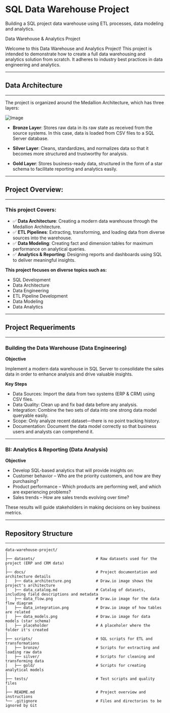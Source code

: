 # SQL Data Warehouse Project
Building a SQL project data warehouse using ETL processes, data modeling and analytics.

Data Warehouse & Analytics Project

Welcome to this Data Warehouse and Analytics Project! This project is intended to demonstrate how to create a full data warehousing and analytics solution from scratch. It adheres to industry best practices in data engineering and analytics.

---


## Data Architecture

---
The project is organized around the Medallion Architecture, which has three layers:

![Image](https://github.com/user-attachments/assets/eddc25b1-cf83-4175-bc7b-7864c9505f63)



- **Bronze Layer**: Stores raw data in its raw state as received from the source systems. In this case, data is loaded from CSV files to a SQL Server database.

- **Silver Layer**: Cleans, standardizes, and normalizes data so that it becomes more structured and trustworthy for analysis.

- **Gold Layer**: Stores business-ready data, structured in the form of a star schema to facilitate reporting and analytics easily.


---

## Project Overview:

---
### This project Covers:

* ✅ **Data Architecture**: Creating a modern data warehouse through the Medallion Architecture.
* ✅ **ETL Pipelines**: Extracting, transforming, and loading data from diverse sources into the warehouse.
* ✅ **Data Modeling**: Creating fact and dimension tables for maximum performance on analytical queries.
* ✅ **Analytics & Reporting**: Designing reports and dashboards using SQL to deliver meaningful insights.


**This project focuses on diverse topics such as:**

* SQL Development
* Data Architecture
* Data Engineering
* ETL Pipeline Development
* Data Modeling
* Data Analytics

---

## Project Requeriments

---

### Building the Data Warehouse (Data Engineering)

**Objective**

Implement a modern data warehouse in SQL Server to consolidate the sales data in order to enhance analysis and drive valuable insights.

**Key Steps**

* Data Sources: Import the data from two systems (ERP & CRM) using CSV files.
* Data Quality: Clean up and fix bad data before any analysis.
* Integration: Combine the two sets of data into one strong data model queryable easily.
* Scope: Only analyze recent dataset—there is no point tracking history.
* Documentation: Document the data model correctly so that business users and analysts can comprehend it.


---

### BI: Analytics & Reporting (Data Analysis)

**Objective**

* Develop SQL-based analytics that will provide insights on:
* Customer behavior – Who are the priority customers, and how are they purchasing?
* Product performance – Which products are performing well, and which are experiencing problems?
* Sales trends – How are sales trends evolving over time?

These results will guide stakeholders in making decisions on key business metrics.

---
## Repository Structure

---


```plaintext
data-warehouse-project/
│
├── datasets/                           # Raw datasets used for the project (ERP and CRM data)
│
├── docs/                               # Project documentation and architecture details
│   ├── data_architecture.png           # Draw.io image shows the project's architecture
│   ├── data_catalog.md                 # Catalog of datasets, including field descriptions and metadata
│   ├── data_flow.png                   # Draw.io image for the data flow diagram
│   ├── data_integration.png            # Draw.io image of how tables are related
│   ├── data_models.png                 # Draw.io image for data models (star schema)
│   ├── placeholder                     # A placeholer where the folder it's created
│
├── scripts/                            # SQL scripts for ETL and transformations
│   ├── bronze/                         # Scripts for extracting and loading raw data
│   ├── silver/                         # Scripts for cleaning and transforming data
│   ├── gold/                           # Scripts for creating analytical models
│
├── tests/                              # Test scripts and quality files
│
├── README.md                           # Project overview and instructions                          
└── .gitignore                          # Files and directories to be ignored by Git
